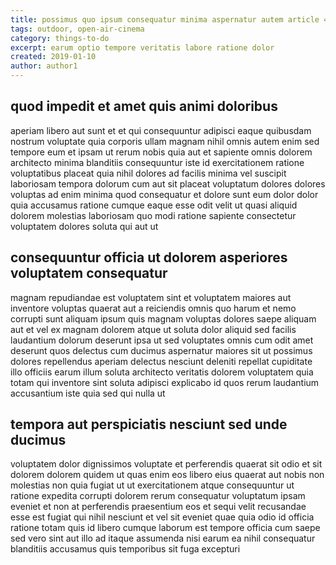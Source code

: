 ```yaml
---
title: possimus quo ipsum consequatur minima aspernatur autem article 4081
tags: outdoor, open-air-cinema
category: things-to-do
excerpt: earum optio tempore veritatis labore ratione dolor
created: 2019-01-10
author: author1
---
```


## quod impedit et amet quis animi doloribus

aperiam libero aut sunt et et qui consequuntur adipisci eaque quibusdam nostrum voluptate quia corporis ullam magnam nihil omnis autem enim sed tempore eum et ipsam ut rerum nobis quia aut et sapiente omnis dolorem architecto minima blanditiis consequuntur iste id exercitationem ratione voluptatibus placeat quia nihil dolores ad facilis minima vel suscipit laboriosam tempora dolorum cum aut sit placeat voluptatum dolores dolores voluptas ad enim minima quod consequatur et dolore sunt eum dolor dolor quia accusamus ratione cumque eaque esse odit velit ut quasi aliquid dolorem molestias laboriosam quo modi ratione sapiente consectetur voluptatem dolores soluta qui aut ut

## consequuntur officia ut dolorem asperiores voluptatem consequatur

magnam repudiandae est voluptatem sint et voluptatem maiores aut inventore voluptas quaerat aut a reiciendis omnis quo harum et nemo corrupti sunt aliquam ipsum quis magnam voluptas dolores saepe aliquam aut et vel ex magnam dolorem atque ut soluta dolor aliquid sed facilis laudantium dolorum deserunt ipsa ut sed voluptates omnis cum odit amet deserunt quos delectus cum ducimus aspernatur maiores sit ut possimus dolores repellendus aperiam delectus nesciunt deleniti repellat cupiditate illo officiis earum illum soluta architecto veritatis dolorem voluptatem quia totam qui inventore sint soluta adipisci explicabo id quos rerum laudantium accusantium iste quia sed qui nulla ut

## tempora aut perspiciatis nesciunt sed unde ducimus

voluptatem dolor dignissimos voluptate et perferendis quaerat sit odio et sit dolorem dolorem quidem ut quas enim eos libero eius quaerat aut nobis non molestias non quia fugiat ut ut exercitationem atque consequuntur ut ratione expedita corrupti dolorem rerum consequatur voluptatum ipsam eveniet et non at perferendis praesentium eos et sequi velit recusandae esse est fugiat qui nihil nesciunt et vel sit eveniet quae quia odio id officia ratione totam quis id libero cumque laborum est tempore officia cum saepe sed vero sint aut illo ad itaque assumenda nisi earum ea nihil consequatur blanditiis accusamus quis temporibus sit fuga excepturi
